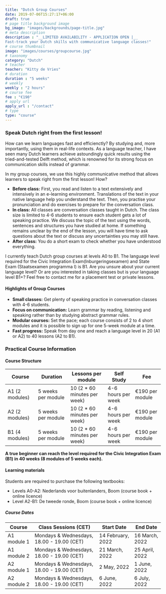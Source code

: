 ```yaml
---
title: "Dutch Group Courses"
date: 2019-07-06T15:27:17+06:00
draft: true
# page title background image
bg_image: "images/backgrounds/page-title.jpg"
# meta description
description : "__LIMITED AVAILABILITY - APPLICATION OPEN |__ 
Fast-track your Dutch skills with communicative language classes!"
# course thumbnail
image: "images/courses/groupcourse.jpg"
# taxonomy
category: "Dutch"
# teacher
teacher: "Kitty de Vries"
# duration
duration : "5 weeks"
# weekly
weekly : "2 hours"
# course fee
fee : "€190"
# apply url
apply_url : "/contact"
# type
type: "course"
---
```


### Speak Dutch right from the first lesson!
How can we learn languages fast and efficienctly? By studying and, more importantly, using them in real-life contexts. As a language teacher, I have seen many Dutch learners achieve astoundingly quick results using the tried-and-tested Delft method, which is renowned for its strong focus on communication skills instead of grammar. 

In my group courses, we use this highly communicative method that allows learners to speak right from the first lesson! How? 
* __Before class:__ First, you read and listen to a text extensively and intensively in an e-learning environment. Translations of the text in your native language help you understand the text. Then, you practise your pronunciation and do exercises to prepare for the conversation class.
* __In class:__ All classes are conversation classes taught in Dutch. The class size is limited to 4-6 students to ensure each student gets a lot of speaking practice. We discuss the topic of the text using the words, sentences and structures you have studied at home. If something remains unclear by the end of the lesson, you will have time to ask questions about the text or discuss any uncertainties you may still have.  
* __After class:__ You do a short exam to check whether you have understood everything.  

I currently teach Dutch group courses at levels A0 to B1. The language level required for the Civic Integration Exam(Inburgeringsexamen) and State Exam (Staatsexamen programma I) is B1. 
Are you unsure about your current language level? Or are you interested in taking classes but is your language level B1+?
Feel free to contact me for a placement test or private lessons.     
  
#### Highlights of Group Courses
* __Small classes:__ Get plenty of speaking practice in conversation classes with 4-6 students. 
* __Focus on communication:__ Learn grammar by reading, listening and speaking rather than by studying abstract grammar rules. 
* __Modular courses:__ Set the pace; each course consists of 2 to 4 short modules and it is possible to sign up for one 5-week module at a time. 
* __Fast progress:__ Speak from day one and reach a language level in 20 (A1 or A2) to 40 lessons (A2 to B1). 
  
### Practical Course Information
#### Course Structure 
| Course | Duration | Lessons per module| Self Study | Fee |
|-|-|-|-|-|
| A1 (2 modules) | 5 weeks per module  | 10 (2 * 60 minutes per week) | 4-6 hours per week | €190 per module |
| A2 (2 modules) | 5 weeks per module  | 10 (2 * 60 minutes per week) | 4-6 hours per week | €190 per module |
| B1 (4 modules) | 5 weeks per module | 10 (2 * 60 minutes per week) | 4-6 hours per week | €190 per module |

__A true beginner can reach the level required for the Civic Integration Exam (B1) in 40 weeks (8 modules of 5 weeks each).__

#### Learning materials
Students are required to purchase the following textbooks: 
- Levels A0-A2: Nederlands voor buitenlanders, Boom (course book + online licence)
- Level A2-B1: De tweede ronde, Boom (course book + online licence)

##### Course Dates
| Course | Class Sessions (CET) | Start Date | End Date |
|-|-|-|-|
| A1 module 1 | Mondays & Wednesdays, 18.00 - 19.00 (CET)| 14 February, 2022 | 16 March, 2022 |
| A1 module 2 | Mondays & Wednesdays, 18.00 - 19.00 (CET)| 21 March, 2022 | 25 April, 2022 |
| A2 module 1 | Mondays & Wednesdays, 18.00 - 19.00 (CET)| 2 May, 2022 | 1 June, 2022 |
| A2 module 2 | Mondays & Wednesdays, 18.00 - 19.00 (CET)| 6 June, 2022 | 6 July, 2022 |
